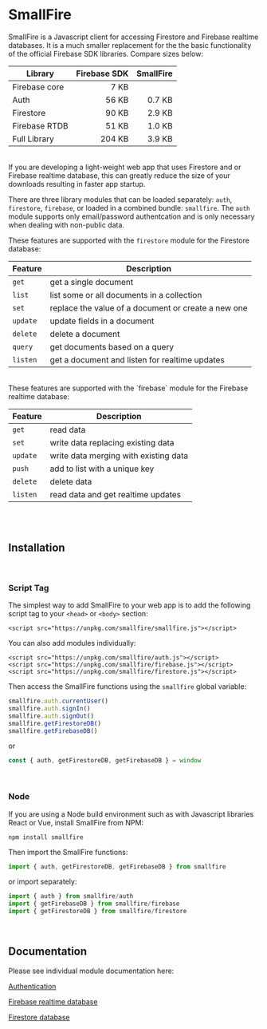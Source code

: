 # SmallFire

SmallFire is a Javascript client for accessing Firestore and Firebase realtime databases. It is a much smaller replacement for the the basic functionality of the official Firebase SDK libraries. Compare sizes below:

Library | Firebase SDK | SmallFire
--- | ---: | ---:
Firebase core | 7 KB | 
Auth | 56 KB | 0.7 KB
Firestore | 90 KB | 2.9 KB
Firebase RTDB | 51 KB | 1.0 KB
Full Library | 204 KB | 3.9 KB

<br/>
If you are developing a light-weight web app that uses Firestore and or Firebase realtime database, this can greatly reduce the size of your downloads resulting in faster app startup.

There are three library modules that can be loaded separately: `auth`, `firestore`, `firebase`, or loaded in a combined bundle: `smallfire`. The `auth` module supports only email/password authentcation and is only necessary when dealing with non-public data.

These features are supported with the `firestore` module for the Firestore database:

Feature | Description
------------ | -------------
`get` | get a single document
`list` | list some or all documents in a collection
`set` | replace the value of a document or create a new one
`update` | update fields in a document
`delete` | delete a document
`query` | get documents based on a query
`listen` | get a document and listen for realtime updates

<br/>
These features are supported with the `firebase` module for the Firebase realtime database:

Feature | Description
------------ | -------------
`get` | read data
`set` | write data replacing existing data
`update` | write data merging with existing data
`push` | add to list with a unique key
`delete` | delete data
`listen` | read data and get realtime updates

<br/><br/>
## Installation
<br/>

### Script Tag
The simplest way to add SmallFire to your web app is to add the following script tag to your `<head>` or `<body>` section:

```
<script src="https://unpkg.com/smallfire/smallfire.js"></script>
```

You can also add modules individually:
```
<script src="https://unpkg.com/smallfire/auth.js"></script>
<script src="https://unpkg.com/smallfire/firebase.js"></script>
<script src="https://unpkg.com/smallfire/firestore.js"></script>
```

Then access the SmallFire functions using the `smallfire` global variable:

``` javascript
smallfire.auth.currentUser()
smallfire.auth.signIn()
smallfire.auth.signOut()
smallfire.getFirestoreDB()
smallfire.getFirebaseDB()
```
or
``` javascript
const { auth, getFirestoreDB, getFirebaseDB } = window
```
<br/>

### Node
If you are using a Node build environment such as with Javascript libraries React or Vue, install SmallFire from NPM:

```
npm install smallfire
```

Then import the SmallFire functions:

``` javascript
import { auth, getFirestoreDB, getFirebaseDB } from smallfire
```
or import separately:
``` javascript
import { auth } from smallfire/auth
import { getFirebaseDB } from smallfire/firebase
import { getFirestoreDB } from smallfire/firestore
```
<br/>

## Documentation
Please see individual module documentation here:

[Authentication](./docs/auth.md)

[Firebase realtime database](./docs/firebase.md)

[Firestore database](./docs/firestore.md)

